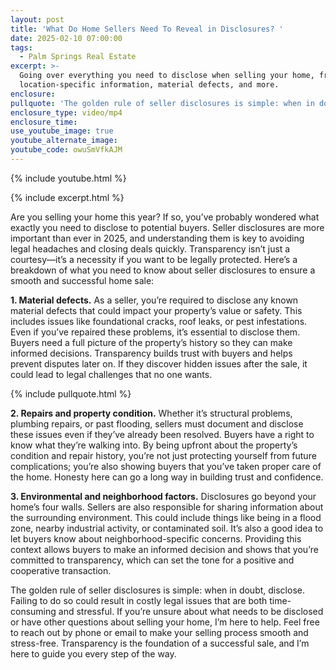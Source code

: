 ```yaml
---
layout: post
title: 'What Do Home Sellers Need To Reveal in Disclosures? '
date: 2025-02-10 07:00:00
tags:
  - Palm Springs Real Estate
excerpt: >-
  Going over everything you need to disclose when selling your home, from
  location-specific information, material defects, and more. 
enclosure:
pullquote: 'The golden rule of seller disclosures is simple: when in doubt, disclose.'
enclosure_type: video/mp4
enclosure_time:
use_youtube_image: true
youtube_alternate_image:
youtube_code: owuSmVfkAJM
---
```

{% include youtube.html %}

{% include excerpt.html %}

Are you selling your home this year? If so, you’ve probably wondered what exactly you need to disclose to potential buyers. Seller disclosures are more important than ever in 2025, and understanding them is key to avoiding legal headaches and closing deals quickly. Transparency isn’t just a courtesy—it’s a necessity if you want to be legally protected. Here’s a breakdown of what you need to know about seller disclosures to ensure a smooth and successful home sale:

**1\. Material defects.** As a seller, you’re required to disclose any known material defects that could impact your property’s value or safety. This includes issues like foundational cracks, roof leaks, or pest infestations. Even if you’ve repaired these problems, it’s essential to disclose them. Buyers need a full picture of the property’s history so they can make informed decisions. Transparency builds trust with buyers and helps prevent disputes later on. If they discover hidden issues after the sale, it could lead to legal challenges that no one wants.

{% include pullquote.html %}

**2\. Repairs and property condition.** Whether it’s structural problems, plumbing repairs, or past flooding, sellers must document and disclose these issues even if they’ve already been resolved. Buyers have a right to know what they’re walking into. By being upfront about the property’s condition and repair history, you’re not just protecting yourself from future complications; you’re also showing buyers that you’ve taken proper care of the home. Honesty here can go a long way in building trust and confidence.

**3\. Environmental and neighborhood factors.** Disclosures go beyond your home’s four walls. Sellers are also responsible for sharing information about the surrounding environment. This could include things like being in a flood zone, nearby industrial activity, or contaminated soil. It’s also a good idea to let buyers know about neighborhood-specific concerns. Providing this context allows buyers to make an informed decision and shows that you’re committed to transparency, which can set the tone for a positive and cooperative transaction.

The golden rule of seller disclosures is simple: when in doubt, disclose. Failing to do so could result in costly legal issues that are both time-consuming and stressful. If you’re unsure about what needs to be disclosed or have other questions about selling your home, I’m here to help. Feel free to reach out by phone or email to make your selling process smooth and stress-free. Transparency is the foundation of a successful sale, and I’m here to guide you every step of the way.